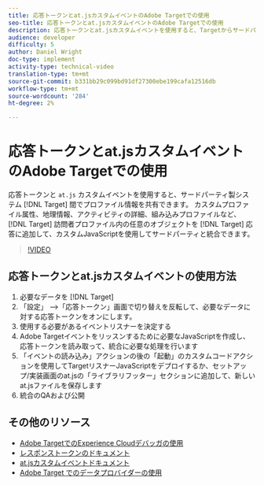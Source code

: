 ```yaml
---
title: 応答トークンとat.jsカスタムイベントのAdobe Targetでの使用
seo-title: 応答トークンとat.jsカスタムイベントのAdobe Targetでの使用
description: 応答トークンとat.jsカスタムイベントを使用すると、Targetからサードパーティ製システムにプロファイル情報を共有できます。 カスタムプロファイル属性、地理情報、アクティビティの詳細、組み込みプロファイルなど、Target訪問者プロファイル内の任意のオブジェクトをTargetの応答に追加し、カスタムJavaScriptを使用してサードパーティと統合できます。
audience: developer
difficulty: 5
author: Daniel Wright
doc-type: implement
activity-type: technical-video
translation-type: tm+mt
source-git-commit: b331bb29c099bd91df27300ebe199cafa12516db
workflow-type: tm+mt
source-wordcount: '284'
ht-degree: 2%

---
```



# 応答トークンとat.jsカスタムイベントのAdobe Targetでの使用

応答トークンと `at.js` カスタムイベントを使用すると、サードパーティ製システム [!DNL Target] 間でプロファイル情報を共有できます。 カスタムプロファイル属性、地理情報、アクティビティの詳細、組み込みプロファイルなど、 [!DNL Target] 訪問者プロファイル内の任意のオブジェクトを [!DNL Target] 応答に追加して、カスタムJavaScriptを使用してサードパーティと統合できます。

>[!VIDEO](https://video.tv.adobe.com/v/23253/?quality=12)

## 応答トークンとat.jsカスタムイベントの使用方法

1. 必要なデータを [!DNL Target]
1. 「設定」 —>「応答トークン」画面で切り替えを反転して、必要なデータに対する応答トークンをオンにします。
1. 使用する必要があるイベントリスナーを決定する
1. Adobe Targetイベントをリッスンするために必要なJavaScriptを作成し、応答トークンを読み取って、統合に必要な処理を行います
1. 「イベントの読み込み」アクションの後の「起動」のカスタムコードアクションを使用してTargetリスナーJavaScriptをデプロイするか、セットアップ/実装画面のat.jsの「ライブラリフッター」セクションに追加して、新しいat.jsファイルを保存します
1. 統合のQAおよび公開

## その他のリソース

* [Adobe TargetでのExperience Cloudデバッガの使用](../troubleshooting/troubleshoot-with-the-experience-cloud-debugger.md)
* [レスポンストークンのドキュメント](https://docs.adobe.com/help/en/target/using/administer/response-tokens.html)
* [at.jsカスタムイベントドキュメント](https://docs.adobe.com/content/help/en/target/using/implement-target/client-side/functions-overview/atjs-custom-events.html)
* [Adobe Target でのデータプロバイダーの使用](use-data-providers-to-integrate-third-party-data.md)